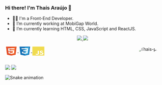 ### Hi there! I'm Thaís Araújo 👋


- 👩‍💻 I'm a Front-End Developer. 
- 🔭 I’m currently working at MobiGap World.
- 🌱 I’m currently learning HTML, CSS, JavaScript and ReactJS.

<div align="center">
  <a href="https://github.com/thaisaraujosantos">
  <img height="180em" src="https://github-readme-stats.vercel.app/api?username=thaisaraujosantos&show_icons=true&theme=dracula&include_all_commits=true&count_private=true"/>
  <img height="180em" src="https://github-readme-stats.vercel.app/api/top-langs/?username=thaisaraujosantos&layout=compact&langs_count=7&theme=dracula"/>
</div>
<div style="display: inline_block"><br>
  <img align="center" alt="Thais-HTML" height="30" width="40" src="https://raw.githubusercontent.com/devicons/devicon/master/icons/html5/html5-original.svg">
  <img align="center" alt="Thais-CSS" height="30" width="40" src="https://raw.githubusercontent.com/devicons/devicon/master/icons/css3/css3-original.svg">
  <img align="center" alt="Thais-Js" height="30" width="40" src="https://raw.githubusercontent.com/devicons/devicon/master/icons/javascript/javascript-plain.svg">
  <a href="https://picasion.com/"><img align="right" alt="Thais-pic" height="150" style="border-radius:50px;" src="https://i.picasion.com/pic92/1d16cff942ebf07e9508db84aced9c06.gif" alt="https://picasion.com/" /></a><br/><a href="https://picasion.com/"></a>
</div>
  
  ##
 
<div> 
   <a href = "mailto:thaisaraujo.dev@gmail.com" target="_blank"><img src="https://img.shields.io/badge/-Gmail-%23333?style=for-the-badge&logo=gmail&logoColor=white" target="_blank"></a>
  <a href="https://www.linkedin.com/in/tha%C3%ADs-ara%C3%BAjo-santos-047237235/" target="_blank"><img src="https://img.shields.io/badge/-LinkedIn-%230077B5?style=for-the-badge&logo=linkedin&logoColor=white" target="_blank"></a> 
 
   ![Snake animation](https://github.com/thaisaraujosantos/thaisaraujosantos/blob/output/github-contribution-grid-snake.svg)
 
</div>

